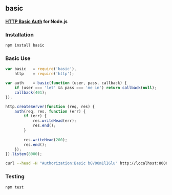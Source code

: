 ## basic
#### [HTTP Basic Auth](http://www.ietf.org/rfc/rfc2617.txt) for Node.js

### Installation
```bash
npm install basic
```

### Basic Use
```javascript
var basic   = require('basic'),
    http    = require('http');

var auth    = basic(function (user, pass, callback) {
    if (user === 'let' && pass === 'me in') return callback(null);
    callback(401);
});

http.createServer(function (req, res) {
    auth(req, res, function (err) {
        if (err) {
            res.writeHead(err);
            res.end();
        }
        
        res.writeHead(200);
        res.end();
    });
}).listen(8000);
```

```bash
curl --head -H "Authorization:Basic bGV0Om1lIGlu" http://localhost:8000
```

### Testing
```bash
npm test
```
